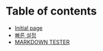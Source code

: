 # Table of contents

* [Initial page](README.md)
* [빠른 설정](untitled.md)
* [MARKDOWN TESTER](markdown-tester.md)

